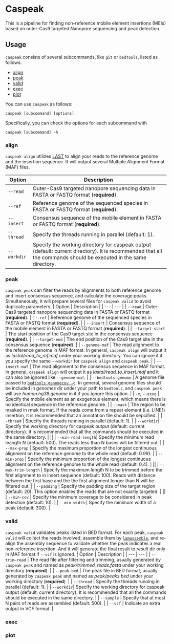 # Caspeak

This is a pipeline for finding non-reference mobile element insertions (MEIs) based on outer-Cas9 targeted Nanopore sequencing and peak detection.

## Usage
`caspeak` consists of several subcommands, like `git` or `bedtools`, listed as follows:
* [align](#align)
* [peak](#peak)
* [valid](#valid)
* [exec](#exec)
* [plot](#plot)

You can use `caspeak` as follows:
```
caspeak [subcommand] [options]
```
Specifically, you can check the options for each subcommand with
```
caspeak [subcommand] -h
```
### align
`caspeak align` utilizes [LAST](https://gitlab.com/mcfrith/last) to align your reads to the reference genome and the insertion sequence. It will output several Multiple Alignment Format (MAF) files.

| Option | Description |
| --- | --- |
| `--read` | Outer-Cas9 targeted nanopore sequencing data in FASTA or FASTQ format (**required**). |
| `--ref` | Reference genome of the sequenced species in FASTA or FASTQ format (**required**). |
| `--insert` | Consensus sequence of the mobile element in FASTA or FASTQ format (**required**). |
| `--thread` | Specify the threads running in parallel (default: 1). |
| `--workdir`| Specify the working directory for caspeak output (default: current directory). It is recommended that all the commands should be executed in the same directory. |

### peak
`caspeak peak` can filter the reads by alignments to both reference genome and insert consensus sequence, and calculate the coverage peaks. Simultaneously, it will prepare several files for `caspeak valid` to avoid duplicate parameters.
| Option | Description |
| --- | --- |
| `--read` | Outer-Cas9 targeted nanopore sequencing data in FASTA or FASTQ format (**required**). |
| `--ref` | Reference genome of the sequenced species in FASTA or FASTQ format (**required**). |
| `--insert` | Consensus sequence of the mobile element in FASTA or FASTQ format (**required**). |
| `--target-start` | The start position of the Cas9 target site in the consensus sequence (**required**). |
| `--target-end` | The end position of the Cas9 target site in the consensus sequence (**required**). |
| `--genome-maf` | The read alignment to the reference genome in MAF format. In general, `caspeak align` will output it as *lastal/read_to_ref.maf* under your working directory. You can ignore it if you specify the same `--workdir` for `caspeak align` and `caspeak peak`. |
| `--insert-maf` | The read alignment to the consensus sequence in MAF format. In general, `caspeak align` will output it as *lastal/read_to_insert.maf* and it can also be ignored like `--genome-maf`. |
| `--bedtools-genome` | A genome file passed to [`bedtools genomecov -g`](https://bedtools.readthedocs.io/en/latest/content/tools/genomecov.html). In general, several genome files should be included in *genomes* dir under your path to `bedtools`, and `caspeak peak` will use *human.hg38.genome* in it if you ignore this option. |
| `-x`, `--exog` | Specify the mobile element as an exogenous element, which means there is no identical sequence in the reference genome. |
| `--mask` | The region to be masked in rmsk format. If the reads come from a repeat element (i.e. LINE1) insertion, it is recommended that an annotation file should be sepcified. |
| `--thread` | Specify the threads running in parallel (default: 1). |
| `--workdir`| Specify the working directory for caspeak output (default: current directory). It is recommended that all the commands should be executed in the same directory. |
||
| `--min-read-length`| Specify the minimum read leangth N (default: 500). The reads less than N bases will be filtered out. |
| `--max-prop` | Specify the maximum proportion of the longest continuous alignment on the reference genome to the whole read (default: 0.99). | 
| `--min-prop` |  Specify the minimum proportion of the longest continuous alignment on the reference genome to the whole read (default: 0.4). |
||
| `--max-trim-length` | Specify the maximum length N to be trimmed before the first alignment to in insert sequence (default: 100). Reads with distance between the first base and the the first alignment longer than N will be filtered out. |
| `--padding` | Specify the padding size of the target region (default: 20). This option enables the reads that are not exactly targeted. |
||
| `--min-cov` | Specify the minimum coverage to be considered in peak detection (default: 10). |
| `--min-width` | Specify the minimum width of a peak (default: 300). |
### valid

`caspeak valid` validates peaks listed in BED format. For each peak, `caspeak valid` will collect the reads involved, assemble them by [`lamassemble`](https://gitlab.com/mcfrith/lamassemble), and re-align the assembly sequence to validate whether the peak indicates a real non-reference insertion. And it will generate the final result to *result* dir only in MAF format if `--vcf` is ignored.
| Option | Description |
| --- | --- |
| `--trim-read` | The read file after filtering and trimming, usually generated by `caspeak peak` and named as *peak/trimmed_reads.fasta* under your working directory (**required**). |
| `--peak-bed` | The peak file in BED format, usually generated by `caspeak peak` and named as *peak/peaks.bed* under your working directory (**required**). |
| `--thread` | Specify the threads running in parallel (default: 1). |
| `--workdir`| Specify the working directory for caspeak output (default: current directory). It is recommended that all the commands should be executed in the same directory. |
| `--sample` | Specify that at most N pairs of reads are assembled (default: 500). |
| `--vcf` | Indicate an extra output in VCF format. |
### exec

### plot